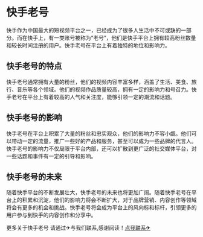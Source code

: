 # 快手老号

快手作为中国最大的短视频平台之一，已经成为了很多人生活中不可或缺的一部分。而在快手上，有一类账号被称为“老号”，他们是快手平台上拥有较高粉丝数量和较长时间注册的用户。快手老号在平台上有着独特的地位和影响力。

## 快手老号的特点

快手老号通常拥有大量的粉丝，他们的视频内容丰富多样，涵盖了生活、美食、旅行、音乐等各个领域。他们的视频作品质量较高，拥有一定的影响力和号召力。快手老号在平台上有着较高的人气和关注度，能够引领一定的潮流和话题。

## 快手老号的影响

快手老号在平台上积累了大量的粉丝和忠实观众，他们的影响力不容小觑。他们可以带动一定的流量，推广一些好的产品和服务，甚至可以成为一些品牌的代言人。快手老号的影响力不仅局限于平台内部，还可以扩散到更广泛的社交媒体平台，对一些话题和事件有一定的引导和影响。

## 快手老号的未来

随着快手平台的不断发展壮大，快手老号的未来也将更加广阔。随着快手老号在平台上的积累和沉淀，他们的影响力将会不断扩大，对于品牌营销、内容创作等领域将会有更多的机会和挑战。快手老号将会成为平台上的风向标和标杆，引领更多的用户参与到快手的内容创作和分享中。

更多关于快手老号 请通过✈与我们联系,感谢阅读！[点我联系✈](https://plus.G208.com)
